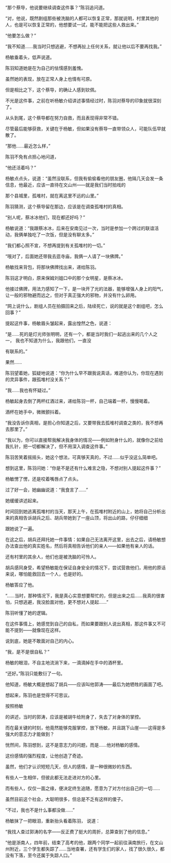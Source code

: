“那个蔡导，他说要继续调查这件事？”陈羽追问道。

“对，他说，既然剧组那些被洗脑的人都可以恢复正常，那就说明，村里其他的人，也是可以恢复正常的，他想要试一试，能不能把这些人救出来。”

“他要怎么做？”

“我不知道……我当时只想逃避，不想再扯上任何关系，就让他以后不要再找我。”

杨敏垂着头，低声说道。

陈羽知道她是在为自己的怯懦感到羞愧。

虽然她的表现，放在正常人身上也情有可原。

但是相比之下，这个蔡导，的确让人感到钦佩。

不光是这件事，之前在听杨敏介绍讲述事情经过时，陈羽对蔡导的印象就很深刻了。

从头到尾，这个蔡导都在努力自救，而且表现得非常不错。

尽管最后能够获救，关键在于杨敏，但如果没有蔡导一直带领众人，可能队伍早就散了。

“那他……最近怎么样，”

陈羽不免有点担心地问道，

“他还活着吗？”

杨敏点点头，说道：“虽然没联系，但我有偷偷看他的朋友圈，他隔几天会发一条信息，他最近，应该一直待在文山州——就是我们当时拍戏的

那个县城里，孤堆村，就在离这里不远的山里。”

陈羽猜测，这个蔡导留在那边，应该是在调查孤堆村的真相。

“别人呢，蔡冰冰他们，现在都还好吗？”

杨敏说道：“我跟蔡冰冰，后来在安南见过一次，当时是参加一个跨过的联谊活动，我俩单独吃了一次饭，但是没有聊太多。”

“我们都心照不宣，不想再提到有关孤堆村的一切。”

“哦对了，后面她还带我去逛寺庙，我俩一人请了一块佛牌。”

杨敏找来背包，将那块佛牌找出来，递给陈羽。

陈羽这才明白，原来保姆刘姐口中的那个女明星，是蔡冰冰。

他接过佛牌，用法力感知了一下，是一块开了光的法器，能够增强人身上的阳气，让一般的邪物避而远之，但对于真正强大的邪物，并没有什么卵用。

“网上说什么，剧组人员在拍摄回来之后，陆续死亡，说的就是这个剧组吧，怎么回事？”

提起这件事，杨敏眉头皱起来，露出惶然之色，说道：

“是……死的是灯光师张明明，还有一个，都是当时我们一起逃出来的几个人之一， 我也不知道为什么，我跟他们，一直没

有联系的。”

果然……

陈羽望着她，狐疑地说道：“你为什么早不跟我说真话，难道你认为，你现在遇到的灵异事件，跟孤堆村没关系？”

“我……我也有怀疑过。”

杨敏起身去倒了两杯红酒过来，递给陈羽一杯，自己端着一杯，慢慢喝着。

酒杯在她手中，微微颤抖着。

“我没告诉你真相，是担心你知道之后，又要带我去孤堆村调查之类的，我不想再去那里了。”

“我以为，你可以直接帮我解决我身体的情况——例如附身什么的，就像你之前给我扎针，把一切都解决了，但不用深入调查这件事。”

陈羽苦笑着摇摇头，她这个想法，可真够天真的，不过……似乎没这么简单吧。

想到这里，陈羽问她：“你是不是还有什么难言之隐，不想对别人提起这件事？”

杨敏愣了愣，还是咬着嘴唇点了点头。

过了好一会，她幽幽说道：“我食言了……”

她缓缓讲述起来。

时间回到她逃离孤堆村的当天，那天上午，在孤堆村附近的山上，她将自己分析出来的真相告诉胡兵之后、胡兵带她到了一座山顶，将出山的路，仔仔细细

跟她说了一遍。

在这之后，胡兵还拜托她一件事情：如果自己无法离开这里，出去之后，请杨敏想办法查出他的真实姓名，然后将真相告诉他们的亲人——如果他有亲人的话。

还有村里的其余人，他们也是被洗脑的可怜人。

胡兵感同身受，希望杨敏能在保证自身安全的情况下，尝试营救他们，用他的原话来说，哪怕能救回去一个人，也是好的。

杨敏答应了他。

“……当时，那种情况下，我是真心实意想要帮忙的，但是出来之后……我真的很害怕，只想逃避，我没脸面对他，更不想对人提起……”

陈羽听懂了她的逻辑。

在这件事情上，她感觉到自己的自私，而如果要跟别人说出真相，那这件事又不可能不提到——就像现在这样。

说到底，她是不敢面对自己的内心。

“我，是不是很自私？”

杨敏的眼泪，不自主地流淌下来，一滴滴掉在手中的酒杯里。

“还好。”陈羽只能敷衍了一句。

他知道，杨敏大概是想起了胡兵——应该叫他郭涛——最后为她牺牲的画面了吧。

想起来，陈羽也是觉得不可思议。

按照杨敏

的讲述，当时的郭涛，应该是被胡牛给附身了，失去了对身体的掌控。

而在最关键的时刻，他竟然能够克服掌控，放下杨敏，并且跳下山崖——这得是多强大的意志力才能做到？

恍然间，陈羽想到，这不是意志力的问题，而是……他对杨敏的感情。

这份感情的强烈程度，让他创造了奇迹。

虽然，他们才认识短短几天，但人的感情，是一种很微妙的东西。

有些人一生相伴，但彼此都无法走进对方的心里。

而有些人，仅仅一面之缘，便决定终生追随，愿意为了对方付出自己的一切……

虽然目前这个社会，大聪明很多，但总是不乏有这样的傻子。

“不过，我也不是什么事都没做……”

杨敏抹了一把眼泪，重新抬头看着陈羽， 说道：

“我找人查过郭涛的名字——反正费了挺大的周折，总算查到了他的信息。”

“他是浙南人，四年前，结束了高考的他，跟两个同学一起前往滇南旅行，在文山州附近，三个学生都失踪了……当地查署，还有学生们的家人，找了很久很久，都没有下落，至今还属于失踪人口。”
